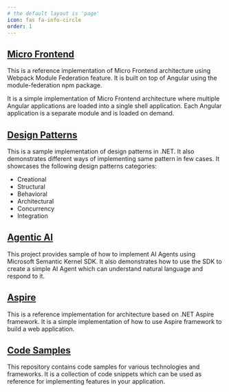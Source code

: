 ```yaml
---
# the default layout is 'page'
icon: fas fa-info-circle
order: 1
---
```



## [Micro Frontend](https://github.com/pravinchandankhede/microfrontend)
This is a reference implementation of Micro Frontend architecture using Webpack Module Federation feature. It is built on top of Angular using the module-federation npm package.

It is a simple implementation of Micro Frontend architecture where multiple Angular applications are loaded into a single shell application. Each Angular application is a separate module and is loaded on demand.


## [Design Patterns](https://github.com/pravinchandankhede/designpatterns)
This is a sample implementation of design patterns in .NET. It also demonstrates different ways of implementing same pattern in few cases.
It showcases the following design patterns categories:
- Creational
- Structural
- Behavioral
- Architectural
- Concurrency
- Integration

## [Agentic AI](https://github.com/pravinchandankhede/agenticai)
This project provides sample of how to implement AI Agents using Microsoft Semantic Kernel SDK. It also demonstrates how to use the SDK to create a simple AI Agent which can understand natural language and respond to it.

## [Aspire](https://github.com/pravinchandankhede/aspire)
This is a reference implementation for architecture based on .NET Aspire framework. It is a simple implementation of how to use Aspire framework to build a web application.

## [Code Samples](https://github.com/pravinchandankhede/codesamples)
This repository contains code samples for various technologies and frameworks. It is a collection of code snippets which can be used as reference for implementing features in your application.
